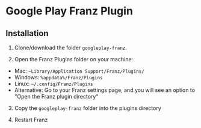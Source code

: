 # Google Play Franz Plugin

## Installation

1. Clone/download the folder `googleplay-franz`.

2. Open the Franz Plugins folder on your machine:
  * Mac: `~Library/Application Support/Franz/Plugins/`
  * Windows: `%appdata%/Franz/Plugins`
  * Linux: `~/.config/Franz/Plugins`
  * Alternative: Go to your Franz settings page, and you will see an option to "Open the Franz plugin directory"

3. Copy the `googleplay-franz` folder into the plugins directory

4. Restart Franz
